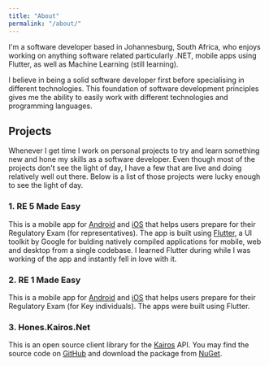 ```yaml
---
title: "About"
permalink: "/about/"
---
```


I'm a software developer based in Johannesburg, South Africa, who enjoys working on anything software related particularly .NET, mobile apps using Flutter, as well as Machine Learning (still learning).

I believe in being a solid software developer first before specialising in different technologies. This foundation of software development principles gives me the ability to easily work with different technologies and programming languages.

## Projects

Whenever I get time I work on personal projects to try and learn something new and hone my skills as a software developer. Even though most of the projects don't see the light of day, I have a few that are live and doing relatively well out there. Below is a list of those projects were lucky enough to see the light of day.

### 1. RE 5 Made Easy

This is a mobile app for [Android](https://play.google.com/store/apps/details?id=me.vincenyanga.re5) and [iOS](https://apps.apple.com/us/app/re-5-made-easy/id1483182746) that helps users prepare for their Regulatory Exam (for representatives). The app is built using [Flutter](https://flutter.dev/), a UI toolkit by Google for bulding natively compiled applications for mobile, web and desktop from a single codebase. I learned Flutter during while I was working of the app and instantly fell in love with it.

### 2. RE 1 Made Easy

This is a mobile app for [Android](https://play.google.com/store/apps/details?id=me.vincentnyanga.re1) and [iOS](https://apps.apple.com/app/re-1-made-easy/id1494667167) that helps users prepare for their Regulatory Exam (for Key individuals). The apps were built using Flutter.

### 3. Hones.Kairos.Net

This is an open source client library for the [Kairos](https://www.kairos.com/) API. You may find the source code on [GitHub](https://github.com/vince-nyanga/Kairos.Net) and download the package from [NuGet](https://www.nuget.org/packages/Hones.Kairos.Net).
